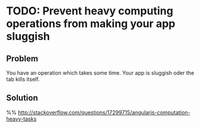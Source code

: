 # TODO: Prevent heavy computing operations from making your app sluggish

## Problem

You have an operation which takes some time. Your app is sluggish oder the tab kills itself.

## Solution

%% http://stackoverflow.com/questions/17299715/angularjs-computation-heavy-tasks
